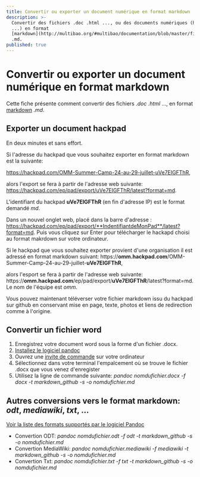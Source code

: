 ```yaml
---
title: Convertir ou exporter un document numérique en format markdown
description: >-
  Convertir des fichiers .doc .html ..., ou des documents numériques (hackpad,
  ...) en format
  [markdown](http://multibao.org/#multibao/documentation/blob/master/fiches/mise_forme_texte.md)
  .md.
published: true
---
```


# Convertir ou exporter un document numérique en format markdown

Cette fiche présente comment convertir des fichiers *.doc* *.html* ..., en format [markdown](http://multibao.org/#multibao/documentation/blob/master/fiches/mise_forme_texte.md) *.md*.

## Exporter un document hackpad 

En deux minutes et sans effort.

Si l'adresse du hackpad que vous souhaitez exporter en format markdown est la  suivante: 

https://hackpad.com/OMM-Summer-Camp-24-au-29-juillet-uVe7EIGFThR, 

alors l'export se fera à partir de l'adresse web suivante: https://hackpad.com/ep/pad/export/uVe7EIGFThR/latest?format=md. 

L'identifiant du hackpad **uVe7EIGFThR** (en fin d'adresse IP) est le format demandé *md*. 

Dans un nouvel onglet web, placé dans la barre d'adresse : https://hackpad.com/ep/pad/export/**IndentifiantdeMonPad**/latest?format=md. Puis vous cliquez sur Enter pour télécharger le hackapd choisi au format makrdown sur votre ordinateur.

Si le hackpad que vous souhaitez exporter provient d'une organisation il est adressé en format markdown suivant: https://**omm.hackpad.com**/OMM-Summer-Camp-24-au-29-juillet-**uVe7EIGFThR**, 

alors l'esport se fera à partir de l'adresse web suivante: https://**omm.hackpad.com**/ep/pad/export/**uVe7EIGFThR**/latest?format=md. Le nom de l'équipe est *omm*.


Vous pouvez maintenant téléverser votre fichier markdown issu du hackpad sur github en conservant mise en page, texte, photos et liens de redirection comme à l'origine.

## Convertir un fichier word

1. Enregistrez votre document word sous la forme d'un fichier .docx.
2. [Installez le logiciel pandoc](http://pandoc.org/installing.html)
3. Ouvrez une [invite de commande](https://fr.wikipedia.org/wiki/Interpr%C3%A9teur_de_commandes) sur votre ordinateur
4. Sélectionnez dans votre terminal l'empalcement où se trouve le fichier .docx que vous venez d'enregister
5. Utilisez la ligne de commande suivante: *pandoc nomdufichier.docx -f docx -t markdown_github -s -o nomdufichier.md*

## Autres conversions vers le format markdown: *odt*, *mediawiki*, *txt*, ...

[Voir la liste des formats supportés par le logiciel Pandoc](http://pandoc.org/index.html)

* Convertion ODT: *pandoc nomdufichier.odt -f odt -t markdown_github -s -o nomdufichier.md*
* Convertion MediaWiki: *pandoc nomdufichier.mediawiki -f mediawiki -t markdown_github -s -o nomdufichier.md*
* Convertion Txt: *pandoc nomdufichier.txt -f txt -t markdown_github -s -o nomdufichier.md*
